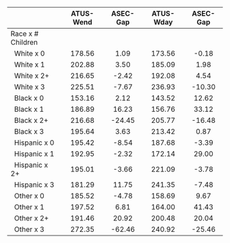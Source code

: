 
|                      |    ATUS-Wend |     ASEC-Gap |    ATUS-Wday |     ASEC-Gap |
| -------------------- | :----------: | :----------: | :----------: | :----------: |
| Race x # Children    |              |              |              |              |
| &nbsp;&nbsp;White x 0 |       178.56 |         1.09 |       173.56 |        -0.18 |
| &nbsp;&nbsp;White x 1 |       202.88 |         3.50 |       185.09 |         1.98 |
| &nbsp;&nbsp;White x 2+ |       216.65 |        -2.42 |       192.08 |         4.54 |
| &nbsp;&nbsp;White x 3 |       225.51 |        -7.67 |       236.93 |       -10.30 |
| &nbsp;&nbsp;Black x 0 |       153.16 |         2.12 |       143.52 |        12.62 |
| &nbsp;&nbsp;Black x 1 |       186.89 |        16.23 |       156.76 |        33.12 |
| &nbsp;&nbsp;Black x 2+ |       216.68 |       -24.45 |       205.77 |       -16.48 |
| &nbsp;&nbsp;Black x 3 |       195.64 |         3.63 |       213.42 |         0.87 |
| &nbsp;&nbsp;Hispanic x 0 |       195.42 |        -8.54 |       187.68 |        -3.39 |
| &nbsp;&nbsp;Hispanic x 1 |       192.95 |        -2.32 |       172.14 |        29.00 |
| &nbsp;&nbsp;Hispanic x 2+ |       195.01 |        -3.66 |       221.09 |        -3.78 |
| &nbsp;&nbsp;Hispanic x 3 |       181.29 |        11.75 |       241.35 |        -7.48 |
| &nbsp;&nbsp;Other x 0 |       185.52 |        -4.78 |       158.69 |         9.67 |
| &nbsp;&nbsp;Other x 1 |       197.52 |         6.81 |       164.00 |        41.43 |
| &nbsp;&nbsp;Other x 2+ |       191.46 |        20.92 |       200.48 |        20.04 |
| &nbsp;&nbsp;Other x 3 |       272.35 |       -62.46 |       240.92 |       -25.46 |

